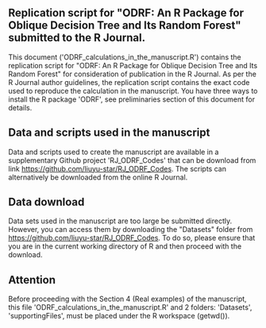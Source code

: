 
## Replication script for "ODRF: An R Package for Oblique Decision Tree and Its Random Forest" submitted to the R Journal.

This document ('ODRF_calculations_in_the_manuscript.R') contains the replication script for "ODRF: An R Package for Oblique Decision Tree and Its Random Forest" for consideration of publication in the R Journal. As per the R Journal author guidelines, the replication script contains the exact code used to reproduce the calculation in the manuscript. You have three ways to install the R package 'ODRF', see preliminaries section of this document for details.

## Data and scripts used in the manuscript
Data and scripts used to create the manuscript are available in a supplementary Github project 'RJ_ODRF_Codes' that can be download from link 
https://github.com/liuyu-star/RJ_ODRF_Codes. The scripts can alternatively be downloaded from the online R Journal.

## Data download

Data sets used in the manuscript are too large be submitted directly. However, you can access them by downloading the "Datasets" folder from https://github.com/liuyu-star/RJ_ODRF_Codes.
To do so, please ensure that you are in the current working directory of R and then proceed with the download.

## Attention
Before proceeding with the Section 4 (Real examples) of the manuscript, this file 'ODRF_calculations_in_the_manuscript.R' and 2 folders: 'Datasets', 'supportingFiles', must be placed under the R workspace (getwd()).
